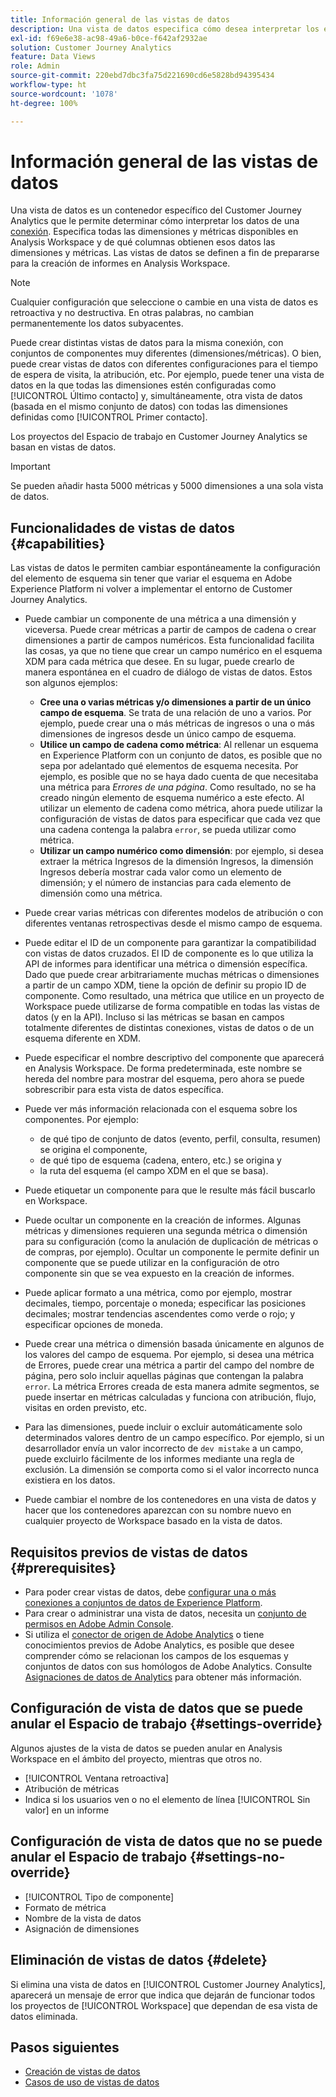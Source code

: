 ```yaml
---
title: Información general de las vistas de datos
description: Una vista de datos especifica cómo desea interpretar los elementos de los datos de la conexión de Customer Journey Analytics, como, por ejemplo, métricas, dimensiones, sesiones, etc.
exl-id: f69e6e38-ac98-49a6-b0ce-f642af2932ae
solution: Customer Journey Analytics
feature: Data Views
role: Admin
source-git-commit: 220ebd7dbc3fa75d221690cd6e5828bd94395434
workflow-type: ht
source-wordcount: '1078'
ht-degree: 100%

---
```


# Información general de las vistas de datos

Una vista de datos es un contenedor específico del Customer Journey Analytics que le permite determinar cómo interpretar los datos de una [conexión](/help/connections/create-connection.md). Especifica todas las dimensiones y métricas disponibles en Analysis Workspace y de qué columnas obtienen esos datos las dimensiones y métricas. Las vistas de datos se definen a fin de prepararse para la creación de informes en Analysis Workspace.

>[!NOTE]
>
>Cualquier configuración que seleccione o cambie en una vista de datos es retroactiva y no destructiva. En otras palabras, no cambian permanentemente los datos subyacentes.

Puede crear distintas vistas de datos para la misma conexión, con conjuntos de componentes muy diferentes (dimensiones/métricas). O bien, puede crear vistas de datos con diferentes configuraciones para el tiempo de espera de visita, la atribución, etc. Por ejemplo, puede tener una vista de datos en la que todas las dimensiones estén configuradas como [!UICONTROL Último contacto] y, simultáneamente, otra vista de datos (basada en el mismo conjunto de datos) con todas las dimensiones definidas como [!UICONTROL Primer contacto].

Los proyectos del Espacio de trabajo en Customer Journey Analytics se basan en vistas de datos.

>[!IMPORTANT]
>
>Se pueden añadir hasta 5000 métricas y 5000 dimensiones a una sola vista de datos.

## Funcionalidades de vistas de datos {#capabilities}

Las vistas de datos le permiten cambiar espontáneamente la configuración del elemento de esquema sin tener que variar el esquema en Adobe Experience Platform ni volver a implementar el entorno de Customer Journey Analytics.

* Puede cambiar un componente de una métrica a una dimensión y viceversa. Puede crear métricas a partir de campos de cadena o crear dimensiones a partir de campos numéricos. Esta funcionalidad facilita las cosas, ya que no tiene que crear un campo numérico en el esquema XDM para cada métrica que desee. En su lugar, puede crearlo de manera espontánea en el cuadro de diálogo de vistas de datos. Estos son algunos ejemplos:
   * **Cree una o varias métricas y/o dimensiones a partir de un único campo de esquema**. Se trata de una relación de uno a varios. Por ejemplo, puede crear una o más métricas de ingresos o una o más dimensiones de ingresos desde un único campo de esquema.
   * **Utilice un campo de cadena como métrica**: Al rellenar un esquema en Experience Platform con un conjunto de datos, es posible que no sepa por adelantado qué elementos de esquema necesita. Por ejemplo, es posible que no se haya dado cuenta de que necesitaba una métrica para *Errores de una página*. Como resultado, no se ha creado ningún elemento de esquema numérico a este efecto. Al utilizar un elemento de cadena como métrica, ahora puede utilizar la configuración de vistas de datos para especificar que cada vez que una cadena contenga la palabra `error`, se pueda utilizar como métrica.
   * **Utilizar un campo numérico como dimensión**: por ejemplo, si desea extraer la métrica Ingresos de la dimensión Ingresos, la dimensión Ingresos debería mostrar cada valor como un elemento de dimensión; y el número de instancias para cada elemento de dimensión como una métrica. 

* Puede crear varias métricas con diferentes modelos de atribución o con diferentes ventanas retrospectivas desde el mismo campo de esquema.

* Puede editar el ID de un componente para garantizar la compatibilidad con vistas de datos cruzados. El ID de componente es lo que utiliza la API de informes para identificar una métrica o dimensión específica. Dado que puede crear arbitrariamente muchas métricas o dimensiones a partir de un campo XDM, tiene la opción de definir su propio ID de componente. Como resultado, una métrica que utilice en un proyecto de Workspace puede utilizarse de forma compatible en todas las vistas de datos (y en la API). Incluso si las métricas se basan en campos totalmente diferentes de distintas conexiones, vistas de datos o de un esquema diferente en XDM.

* Puede especificar el nombre descriptivo del componente que aparecerá en Analysis Workspace. De forma predeterminada, este nombre se hereda del nombre para mostrar del esquema, pero ahora se puede sobrescribir para esta vista de datos específica.

* Puede ver más información relacionada con el esquema sobre los componentes. Por ejemplo:

   * de qué tipo de conjunto de datos (evento, perfil, consulta, resumen) se origina el componente,
   * de qué tipo de esquema (cadena, entero, etc.) se origina y
   * la ruta del esquema (el campo XDM en el que se basa).

* Puede etiquetar un componente para que le resulte más fácil buscarlo en Workspace.

* Puede ocultar un componente en la creación de informes. Algunas métricas y dimensiones requieren una segunda métrica o dimensión para su configuración (como la anulación de duplicación de métricas o de compras, por ejemplo). Ocultar un componente le permite definir un componente que se puede utilizar en la configuración de otro componente sin que se vea expuesto en la creación de informes.

* Puede aplicar formato a una métrica, como por ejemplo, mostrar decimales, tiempo, porcentaje o moneda; especificar las posiciones decimales; mostrar tendencias ascendentes como verde o rojo; y especificar opciones de moneda.

* Puede crear una métrica o dimensión basada únicamente en algunos de los valores del campo de esquema. Por ejemplo, si desea una métrica de Errores, puede crear una métrica a partir del campo del nombre de página, pero solo incluir aquellas páginas que contengan la palabra `error`. La métrica Errores creada de esta manera admite segmentos, se puede insertar en métricas calculadas y funciona con atribución, flujo, visitas en orden previsto, etc.

* Para las dimensiones, puede incluir o excluir automáticamente solo determinados valores dentro de un campo específico. Por ejemplo, si un desarrollador envía un valor incorrecto de `dev mistake` a un campo, puede excluirlo fácilmente de los informes mediante una regla de exclusión. La dimensión se comporta como si el valor incorrecto nunca existiera en los datos.

* Puede cambiar el nombre de los contenedores en una vista de datos y hacer que los contenedores aparezcan con su nombre nuevo en cualquier proyecto de Workspace basado en la vista de datos.

## Requisitos previos de vistas de datos {#prerequisites}

* Para poder crear vistas de datos, debe [configurar una o más conexiones a conjuntos de datos de Experience Platform](/help/connections/create-connection.md).
* Para crear o administrar una vista de datos, necesita un [conjunto de permisos en Adobe Admin Console](https://experienceleague.adobe.com/es/docs/analytics-platform/using/cja-overview/cja-overview).
* Si utiliza el [conector de origen de Adobe Analytics](/help/data-ingestion/analytics.md) o tiene conocimientos previos de Adobe Analytics, es posible que desee comprender cómo se relacionan los campos de los esquemas y conjuntos de datos con sus homólogos de Adobe Analytics. Consulte [Asignaciones de datos de Analytics](https://experienceleague.adobe.com/es/docs/experience-platform/sources/connectors/adobe-applications/mapping/analytics) para obtener más información.

## Configuración de vista de datos que se puede anular el Espacio de trabajo {#settings-override}

Algunos ajustes de la vista de datos se pueden anular en Analysis Workspace en el ámbito del proyecto, mientras que otros no.

* [!UICONTROL Ventana retroactiva]
* Atribución de métricas
* Indica si los usuarios ven o no el elemento de línea [!UICONTROL Sin valor] en un informe

## Configuración de vista de datos que no se puede anular el Espacio de trabajo {#settings-no-override}

* [!UICONTROL Tipo de componente]
* Formato de métrica
* Nombre de la vista de datos
* Asignación de dimensiones

## Eliminación de vistas de datos {#delete}

Si elimina una vista de datos en [!UICONTROL Customer Journey Analytics], aparecerá un mensaje de error que indica que dejarán de funcionar todos los proyectos de [!UICONTROL Workspace] que dependan de esa vista de datos eliminada.

## Pasos siguientes

* [Creación de vistas de datos](/help/data-views/create-dataview.md)
* [Casos de uso de vistas de datos](/help/use-cases/data-views/data-views-usecases.md)
